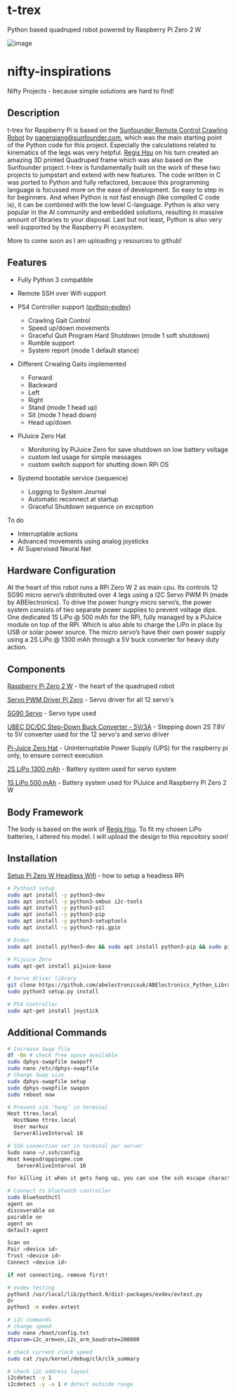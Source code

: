 # t-trex
Python based quadruped robot powered by Raspberry Pi Zero 2 W

![image](https://user-images.githubusercontent.com/20856694/191191070-563068d9-3d7c-4c81-b15b-d3509496f1d6.png)

# nifty-inspirations
Nifty Projects - because simple solutions are hard to find!

## Description

t-trex for Raspberry Pi is based on the [Sunfounder Remote Control Crawling Robot](https://www.sunfounder.com/products/arduino-crawling-quadruped-robot) by panerqiang@sunfounder.com, which was the main starting point of the Python code for this project. Especially the calculations related to kinematics of the legs was very helpful. [Regis Hsu](https://www.instructables.com/DIY-Spider-RobotQuad-robot-Quadruped/) on his turn created an amazing 3D printed Quadruped frame which was also based on the Sunfounder project. t-trex is fundamentally built on the work of these two projects to jumpstart and extend with new features. The code written in C was ported to Python and fully refactored, because this programming language is focussed more on the ease of development. So easy to step in for beginners. And when Python is not fast enough (like compiled C code is), it can be combined with the low level C-language. Python is also very popular in the AI community and embedded solutions, resulting in massive amount of libraries to your disposal. Last but not least, Python is also very well supported by the Raspberry Pi ecosystem. 

More to come soon as I am uploading y resources to github!

## Features
- Fully Python 3 compatible

- Remote SSH over Wifi support

- PS4 Controller support ([python-evdev](https://python-evdev.readthedocs.io/en/latest/))
    * Crawling Gait Control
    * Speed up/down movements
    * Graceful Quit Program Hard Shutdown (mode 1 soft shutdown)
    * Rumble support
    * System report (mode 1 default stance)

- Different Crwaling Gaits implemented
    * Forward 
    * Backward
    * Left
    * Right
    * Stand (mode 1 head up)
    * Sit (mode 1 head down)
    * Head up/down

- PiJuice Zero Hat
    * Monitoring by PiJuice Zero for save shutdown on low battery voltage
    * custom led usage for simple messages
    * custom switch support for shutting down RPi OS 

- Systemd bootable service (sequence)
    * Logging to System Journal
    * Automatic reconnect at startup
    * Graceful Shutdown sequence on exception

To do
- Interruptable actions
- Advanced movements using analog joysticks
- AI Supervised Neural Net

## Hardware Configuration
At the heart of this robot runs a RPi Zero W 2 as main cpu. Its controls 12 SG90 micro servo’s distributed over 4 legs using a I2C Servo PWM Pi (made by ABElectronics). To drive the power hungry micro servo’s, the power system consists of two separate power supplies to prevent voltage dips. One dedicated 1S LiPo @ 500 mAh for the RPi, fully managed by a PiJuice module on top of the RPi. Which is also able to charge the LiPo in place by USB or solar power source. The micro servo’s have their own power supply using a 2S LiPo @ 1300 mAh through a 5V buck converter for heavy duty action.

## Components
[Raspberry Pi Zero 2 W](https://www.raspberrypi.com/products/raspberry-pi-zero-2-w/) - the heart of the quadruped robot

[Servo PWM Driver Pi Zero](https://www.abelectronics.co.uk/p/72/servo-pwm-pi-zero) - Servo driver for all 12 servo's

[SG90 Servo](https://www.kiwi-electronics.com/nl/micro-servo-sg90-1-8kg-cm-9g-3018) - Servo type used

[UBEC DC/DC Step-Down Buck Converter - 5V/3A](https://www.kiwi-electronics.com/nl/ubec-dc-dc-step-down-buck-converter-5v-3a-output-9976) - Stepping down 2S 7.8V to 5V converter used for the 12 servo's and servo driver

[Pi-Juice Zero Hat](https://github.com/PiSupply/PiJuice) - Uninterruptable Power Supply (UPS) for the raspberry pi only, to ensure correct execution

[2S LiPo 1300 mAh](https://www.velleman.eu/products/view/?id=434062) - Battery system used for servo system

[1S LiPo 500 mAh](https://uk.pi-supply.com/products/lithium-ion-polymer-battery-3-7v-500mah) - Battery system used for PiJuice and Raspberry Pi Zero 2 W

## Body Framework
The body is based on the work of [Regis Hsu](https://www.instructables.com/DIY-Spider-RobotQuad-robot-Quadruped/). To fit my chosen LiPo batteries, I altered his model. I will upload the design to this repository soon! 

## Installation
[Setup Pi Zero W Headless Wifi](https://desertbot.io/blog/setup-pi-zero-w-headless-wifi) - how to setup a headless RPi

```bash
# Python3 setup
sudo apt install -y python3-dev
sudo apt install -y python3-smbus i2c-tools
sudo apt install -y python3-pil
sudo apt install -y python3-pip
sudo apt install -y python3-setuptools
sudo apt install -y python3-rpi.gpio

# Evdev 
sudo apt install python3-dev && sudo apt install python3-pip && sudo pip install evdev

# Pijuice Zero
sudo apt-get install pijuice-base

# Servo driver library
git clone https://github.com/abelectronicsuk/ABElectronics_Python_Libraries.git
sudo python3 setup.py install

# PS4 Controller
sudo apt-get install joystick
```

## Additional Commands
```bash
# Increase Swap file 
df -Bm # check free space available
sudo dphys-swapfile swapoff
sudo nano /etc/dphys-swapfile
# Change Swap size
sudo dphys-swapfile setup
sudo dphys-swapfile swapon
sudo reboot now

# Prevent ssh ‘hang’ in terminal
Host ttrex.local
  HostName ttrex.local
  User markus
  ServerAliveInterval 10

# SSH connection set in terminal per server 
Sudo nano ~/.ssh/config
Host keepsdroppingme.com
   ServerAliveInterval 10

For killing it when it gets hang up, you can use the ssh escape character: ~.

# Connect to bluetooth controller
sudo bluetoothctl
agent on
discoverable on
pairable on
agent on
default-agent

Scan on
Pair <device id>
Trust <device id>
Connect <device id>

if not connecting, remove first!

# evdev testing
python3 /usr/local/lib/python3.9/dist-packages/evdev/evtest.py
Or
python3 -m evdev.evtest

# i2c commands
# change speed
sudo nano /boot/config.txt
dtparam=i2c_arm=on,i2c_arm_baudrate=200000

# check current clock speed
sudo cat /sys/kernel/debug/clk/clk_summary

# check i2c address layout
i2cdetect -y 1
i2cdetect -y -a 1 # detect outside range
```

